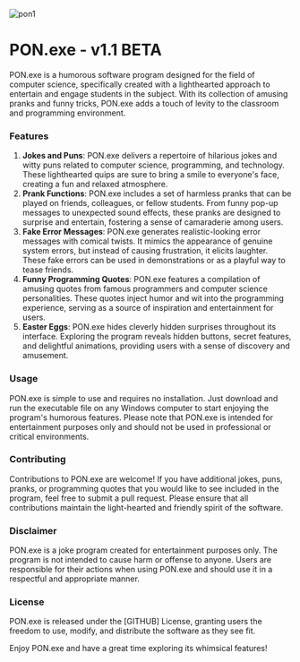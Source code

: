 ![pon1](https://github.com/homas344/PON.exe/assets/105157471/c5e51d9c-c1ec-45c6-b31a-cf30c59d1122)


# PON.exe - v1.1 BETA

PON.exe is a humorous software program designed for the field of computer science, specifically created with a lighthearted approach to 
entertain and engage students in the subject. With its collection of amusing pranks and funny tricks, PON.exe adds a touch of levity to 
the classroom and programming environment.

### Features

1. **Jokes and Puns**: PON.exe delivers a repertoire of hilarious jokes and witty puns related to computer science, programming, and technology. These lighthearted quips are sure to bring a smile to everyone's face, creating a fun and relaxed atmosphere.
2. **Prank Functions**: PON.exe includes a set of harmless pranks that can be played on friends, colleagues, or fellow students. From funny pop-up messages to unexpected sound effects, these pranks are designed to surprise and entertain, fostering a sense of camaraderie among users.
3. **Fake Error Messages**: PON.exe generates realistic-looking error messages with comical twists. It mimics the appearance of genuine system errors, but instead of causing frustration, it elicits laughter. These fake errors can be used in demonstrations or as a playful way to tease friends.
4. **Funny Programming Quotes**: PON.exe features a compilation of amusing quotes from famous programmers and computer science personalities. These quotes inject humor and wit into the programming experience, serving as a source of inspiration and entertainment for users.
5. **Easter Eggs**: PON.exe hides cleverly hidden surprises throughout its interface. Exploring the program reveals hidden buttons, secret features, and delightful animations, providing users with a sense of discovery and amusement.

### Usage

PON.exe is simple to use and requires no installation. 
Just download and run the executable file on any Windows computer to start enjoying the program's humorous features. 
Please note that PON.exe is intended for entertainment purposes only and should not be used in professional or critical environments.

### Contributing

Contributions to PON.exe are welcome! If you have additional jokes, puns, pranks, or programming quotes that you would like to see included in the program, 
feel free to submit a pull request. Please ensure that all contributions maintain the light-hearted and friendly spirit of the software.

### Disclaimer

PON.exe is a joke program created for entertainment purposes only. The program is not intended to cause harm or offense to anyone. 
Users are responsible for their actions when using PON.exe and should use it in a respectful and appropriate manner.

### License

PON.exe is released under the [GITHUB] License, granting users the freedom to use, modify, 
and distribute the software as they see fit.

Enjoy PON.exe and have a great time exploring its whimsical features!
